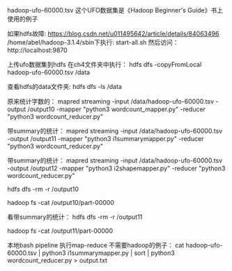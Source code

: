 hadoop-ufo-60000.tsv
这个UFO数据集是《Hadoop Beginner's Guide》书上使用的例子

如果hdfs故障: 
https://blog.csdn.net/u011495642/article/details/84063496
/home/abel/hadoop-3.1.4/sbin下执行: start-all.sh
然后访问：
http://localhost:9870 

上传ufo数据集到hdfs
在ch4文件夹中执行：
hdfs dfs -copyFromLocal hadoop-ufo-60000.tsv /data

查看hdfs的data文件夹: hdfs dfs -ls /data


原来统计字数的：
mapred streaming -input /data/hadoop-ufo-60000.tsv -output /output10  -mapper "python3 wordcount_mapper.py" -reducer "python3 wordcount_reducer.py"

带summary的统计：
mapred streaming -input /data/hadoop-ufo-60000.tsv -output /output11  -mapper "python3 i1summarymapper.py" -reducer "python3 wordcount_reducer.py"


带summary的统计：
mapred streaming -input /data/hadoop-ufo-60000.tsv -output /output12  -mapper "python3 i2shapemapper.py" -reducer "python3 wordcount_reducer.py"

hdfs dfs -rm -r /output10

hadoop fs -cat /output10/part-00000


看带summary的统计：
hdfs dfs -rm -r /output11

hadoop fs -cat /output11/part-00000


本地bash pipeline 执行map-reduce 不需要hadoop的例子：
cat hadoop-ufo-60000.tsv | python3 i1summarymapper.py | sort | python3 wordcount_reducer.py > output.txt
